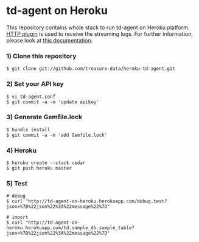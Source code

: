 # td-agent on Heroku

This repository contains whole stack to run td-agent on Heroku platform. [HTTP plugin](http://docs.fluentd.org/articles/in_http) is used to receive the streaming logs. For further information, please look at [this documentation](http://docs.treasuredata.com/articles/heroku-rest).

### 1) Clone this repository

    $ git clone git://github.com/treasure-data/heroku-td-agent.git
    
### 2) Set your API key

    $ vi td-agent.conf
    $ git commit -a -m 'update apikey'

### 3) Generate Gemfile.lock

    $ bundle install
    $ git commit -a -m 'add Gemfile.lock'

### 4) Heroku

    $ heroku create --stack cedar
    $ git push heroku master

### 5) Test

    # debug
    $ curl "http://td-agent-on-heroku.herokuapp.com/debug.test?json=%7B%22json%22%3A%22message%22%7D"
    
    # import
    $ curl "http://td-agent-on-heroku.herokuapp.com/td.sample_db.sample_table?json=%7B%22json%22%3A%22message%22%7D"
